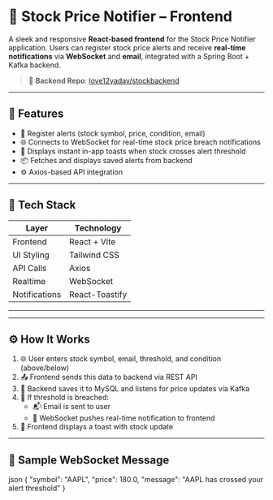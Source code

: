 # 🎯 Stock Price Notifier – Frontend

A sleek and responsive **React-based frontend** for the Stock Price Notifier application. Users can register stock price alerts and receive **real-time notifications** via **WebSocket** and **email**, integrated with a Spring Boot + Kafka backend.

> 🔗 **Backend Repo**: [love12yadav/stockbackend](https://github.com/love12yadav/stockbackend)

---

## 🚀 Features

- 📝 Register alerts (stock symbol, price, condition, email)
- 🌐 Connects to WebSocket for real-time stock price breach notifications
- 🔔 Displays instant in-app toasts when stock crosses alert threshold
- 📦 Fetches and displays saved alerts from backend
- ⚙️ Axios-based API integration

---

## 🧩 Tech Stack

| Layer       | Technology            |
|-------------|------------------------|
| Frontend    | React + Vite           |
| UI Styling  | Tailwind CSS           |
| API Calls   | Axios                  |
| Realtime    | WebSocket              |
| Notifications | React-Toastify       |

---

---

## ⚙️ How It Works

1. 🌐 User enters stock symbol, email, threshold, and condition (above/below)
2. 📤 Frontend sends this data to backend via REST API
3. 💾 Backend saves it to MySQL and listens for price updates via Kafka
4. 📡 If threshold is breached:
   - 📬 Email is sent to user
   - 🔔 WebSocket pushes real-time notification to frontend
5. 🔄 Frontend displays a toast with stock update

---

## 🧪 Sample WebSocket Message

json
{
  "symbol": "AAPL",
  "price": 180.0,
  "message": "AAPL has crossed your alert threshold"
}
